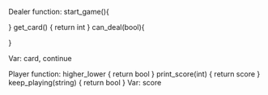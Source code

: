 Dealer function:
start_game(){

}
get_card() {
    return int
}
can_deal(bool){

}

Var: card, continue




Player function:
higher_lower {
    return bool
}
print_score(int) {
return score
}
keep_playing(string) {
    return bool
}
Var: score
